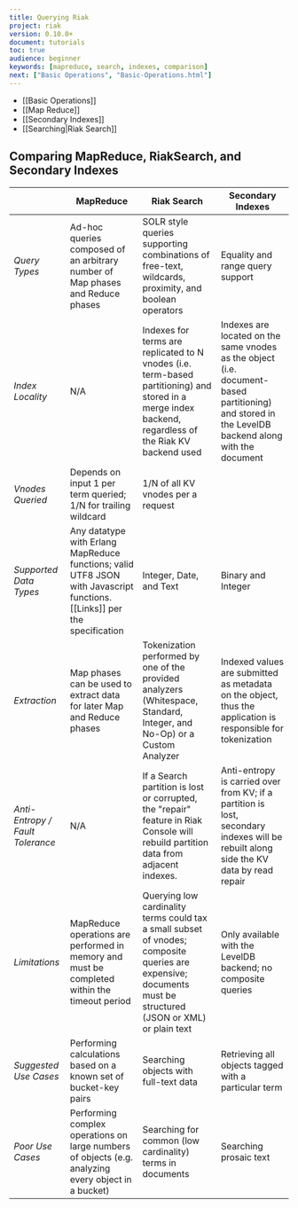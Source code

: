 ```yaml
---
title: Querying Riak
project: riak
version: 0.10.0+
document: tutorials
toc: true
audience: beginner
keywords: [mapreduce, search, indexes, comparison]
next: ["Basic Operations", "Basic-Operations.html"]
---
```


* [[Basic Operations]]
* [[Map Reduce]]
* [[Secondary Indexes]]
* [[Searching|Riak Search]]

## Comparing MapReduce, RiakSearch, and Secondary Indexes

&nbsp; | MapReduce | Riak Search | Secondary Indexes
-------|----------|-------------|------------------
*Query Types* | Ad-hoc queries composed of an arbitrary number of Map phases and Reduce phases | SOLR style queries supporting combinations of free-text, wildcards, proximity, and boolean operators | Equality and range query support
*Index Locality* | N/A | Indexes for terms are replicated to N vnodes (i.e. term-based partitioning) and stored in a merge index backend, regardless of the Riak KV backend used | Indexes are located on the same vnodes as the object (i.e. document-based partitioning) and stored in the LevelDB backend along with the document
*Vnodes Queried* | Depends on input 1 per term queried; 1/N for trailing wildcard | 1/N of all KV vnodes per a request
*Supported Data Types* | Any datatype with Erlang MapReduce functions; valid UTF8 JSON with Javascript functions. [[Links]] per the specification | Integer, Date, and Text | Binary and Integer
*Extraction* | Map phases can be used to extract data for later Map and Reduce phases | Tokenization performed by one of the provided analyzers (Whitespace, Standard, Integer, and No-Op) or a Custom Analyzer | Indexed values are submitted as metadata on the object, thus the application is responsible for tokenization
*Anti-Entropy / Fault Tolerance* | N/A | If a Search partition is lost or corrupted, the "repair" feature in Riak Console will rebuild partition data from adjacent indexes. | Anti-entropy is carried over from KV; if a partition is lost, secondary indexes will be rebuilt along side the KV data by read repair
*Limitations* | MapReduce operations are performed in memory and must be completed within the timeout period | Querying low cardinality terms could tax a small subset of vnodes; composite queries are expensive; documents must be structured (JSON or XML) or plain text | Only available with the LevelDB backend; no composite queries
*Suggested Use Cases* | Performing calculations based on a known set of bucket-key pairs | Searching objects with full-text data | Retrieving all objects tagged with a particular term
*Poor Use Cases* | Performing complex operations on large numbers of objects (e.g. analyzing every object in a bucket) | Searching for common (low cardinality) terms in documents | Searching prosaic text
